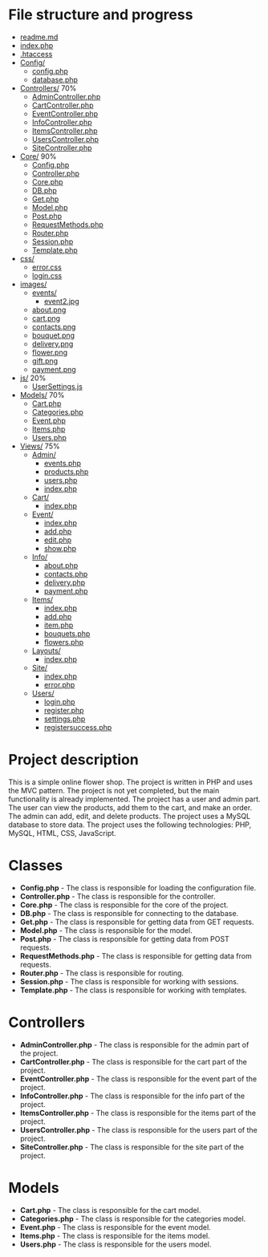 # File structure and progress
- [readme.md](readme.md)
- [index.php](index.php)
- [.htaccess](.htaccess)
- [Config/](Config/)
  - [config.php](Config/config.php)
  - [database.php](Config/database.php)
- [Controllers/](Controllers/) 70%
  - [AdminController.php](Controllers/AdminController.php)
  - [CartController.php](Controllers/CartController.php)
  - [EventController.php](Controllers/EventController.php)
  - [InfoController.php](Controllers/InfoController.php)
  - [ItemsController.php](Controllers/ItemsController.php)
  - [UsersController.php](Controllers/UsersController.php)
  - [SiteController.php](Controllers/SiteController.php)
- [Core/](Core/) 90%
  - [Config.php](Core/Config.php)
  - [Controller.php](Core/Controller.php)
  - [Core.php](Core/Core.php)
  - [DB.php](Core/DB.php)
  - [Get.php](Core/Get.php)
  - [Model.php](Core/Model.php)
  - [Post.php](Core/Post.php)
  - [RequestMethods.php](Core/RequestMethods.php)
  - [Router.php](Core/Router.php)
  - [Session.php](Core/Session.php)
  - [Template.php](Core/Template.php)
- [css/](css/)
  - [error.css](css/error.css)
  - [login.css](css/login.css)
- [images/](images/)
  - [events/](images/events/)
    - [event2.jpg](images/events/event2.jpg)
  - [about.png](images/about.png)
  - [cart.png](images/cart.png)
  - [contacts.png](images/contacts.png)
  - [bouquet.png](images/bouquet.png)
  - [delivery.png](images/delivery.png)
  - [flower.png](images/flower.png)
  - [gift.png](images/gift.png)
  - [payment.png](images/payment.png)
- [js/](js/) 20%
  - [UserSettings.js](js/UserSettings.js)
- [Models/](Models/) 70%
  - [Cart.php](Models/Cart.php)
  - [Categories.php](Models/Categories.php)
  - [Event.php](Models/Event.php)
  - [Items.php](Models/Items.php)
  - [Users.php](Models/Users.php)
- [Views/](Views/) 75%
  - [Admin/](Views/Admin/)
    - [events.php](Views/Admin/events.php)
    - [products.php](Views/Admin/products.php)
    - [users.php](Views/Admin/users.php)
    - [index.php](Views/Admin/index.php)
  - [Cart/](Views/Cart/)
    - [index.php](Views/Cart/index.php)
  - [Event/](Views/Event/)
    - [index.php](Views/Event/index.php)
    - [add.php](Views/Event/add.php)
    - [edit.php](Views/Event/edit.php)
    - [show.php](Views/Event/show.php)
  - [Info/](Views/Info/)
    - [about.php](Views/Info/about.php)
    - [contacts.php](Views/Info/contacts.php)
    - [delivery.php](Views/Info/delivery.php)
    - [payment.php](Views/Info/payment.php)
  - [Items/](Views/Items/)
    - [index.php](Views/Items/index.php)
    - [add.php](Views/Items/add.php)
    - [item.php](Views/Items/item.php)
    - [bouquets.php](Views/Items/bouquets.php)
    - [flowers.php](Views/Items/flowers.php)
  - [Layouts/](Views/Layouts/)
    - [index.php](Views/Layouts/index.php)
  - [Site/](Views/Site/)
    - [index.php](Views/Site/index.php)
    - [error.php](Views/Site/error.php)
  - [Users/](Views/Users/)
    - [login.php](Views/Users/login.php)
    - [register.php](Views/Users/register.php)
    - [settings.php](Views/Users/settings.php)
    - [registersuccess.php](Views/Users/registersuccess.php)

# Project description

This is a simple online flower shop. The project is written in PHP and uses the MVC pattern. The project is not yet completed, but the main functionality is already implemented. The project has a user and admin part. The user can view the products, add them to the cart, and make an order. The admin can add, edit, and delete products. The project uses a MySQL database to store data. The project uses the following technologies: PHP, MySQL, HTML, CSS, JavaScript.

# Classes
- **Config.php** - The class is responsible for loading the configuration file.
- **Controller.php** - The class is responsible for the controller.
- **Core.php** - The class is responsible for the core of the project.
- **DB.php** - The class is responsible for connecting to the database.
- **Get.php** - The class is responsible for getting data from GET requests.
- **Model.php** - The class is responsible for the model.
- **Post.php** - The class is responsible for getting data from POST requests.
- **RequestMethods.php** - The class is responsible for getting data from requests.
- **Router.php** - The class is responsible for routing.
- **Session.php** - The class is responsible for working with sessions.
- **Template.php** - The class is responsible for working with templates.

# Controllers
- **AdminController.php** - The class is responsible for the admin part of the project.
- **CartController.php** - The class is responsible for the cart part of the project.
- **EventController.php** - The class is responsible for the event part of the project.
- **InfoController.php** - The class is responsible for the info part of the project.
- **ItemsController.php** - The class is responsible for the items part of the project.
- **UsersController.php** - The class is responsible for the users part of the project.
- **SiteController.php** - The class is responsible for the site part of the project.

# Models
- **Cart.php** - The class is responsible for the cart model.
- **Categories.php** - The class is responsible for the categories model.
- **Event.php** - The class is responsible for the event model.
- **Items.php** - The class is responsible for the items model.
- **Users.php** - The class is responsible for the users model.
